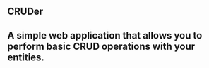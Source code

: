 CRUDer
---
## A simple web application that allows you to perform basic CRUD operations with your entities.